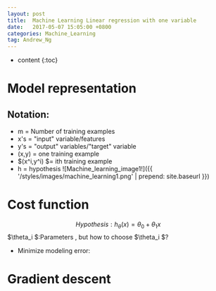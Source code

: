 ```yaml
---
layout: post
title:  Machine Learning Linear regression with one variable
date:   2017-05-07 15:05:00 +0800
categories: Machine_Learning
tag: Andrew_Ng
---
```


* content
{:toc}


# Model representation
## Notation:
 - m = Number of training examples
 - x's = "input" variable/features
 - y's = "output" variables/"target" variable
 - (x,y) = one training example
 - $(x^i,y^i) $= ith training example
 - h = hypothesis
![Machine_learning_image1!]({{ '/styles/images/machine_learning1.png' | prepend: site.baseurl }})
# Cost function
$$
Hypothesis:h_\theta(x)=\theta_0 + \theta_1x
$$
$\theta_i $:Parameters , but how to choose $\theta_i $?
 - Minimize modeling error:
# Gradient descent
